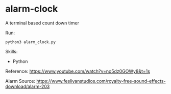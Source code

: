 # alarm-clock
A terminal based count down timer

Run: 
```
python3 alarm_clock.py
```

Skills:
- Python

Reference: https://www.youtube.com/watch?v=no5dz0GOWy8&t=1s

Alarm Source: https://www.fesliyanstudios.com/royalty-free-sound-effects-download/alarm-203